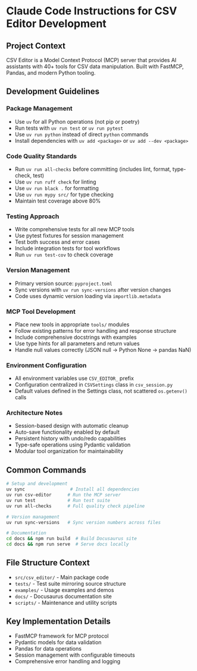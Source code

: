 # Claude Code Instructions for CSV Editor Development

## Project Context
CSV Editor is a Model Context Protocol (MCP) server that provides AI assistants with 40+ tools for CSV data manipulation. Built with FastMCP, Pandas, and modern Python tooling.

## Development Guidelines

### Package Management
- Use `uv` for all Python operations (not pip or poetry)
- Run tests with `uv run test` or `uv run pytest`
- Use `uv run python` instead of direct `python` commands
- Install dependencies with `uv add <package>` or `uv add --dev <package>`

### Code Quality Standards
- Run `uv run all-checks` before committing (includes lint, format, type-check, test)
- Use `uv run ruff check` for linting
- Use `uv run black .` for formatting  
- Use `uv run mypy src/` for type checking
- Maintain test coverage above 80%

### Testing Approach
- Write comprehensive tests for all new MCP tools
- Use pytest fixtures for session management
- Test both success and error cases
- Include integration tests for tool workflows
- Run `uv run test-cov` to check coverage

### Version Management
- Primary version source: `pyproject.toml`
- Sync versions with `uv run sync-versions` after version changes
- Code uses dynamic version loading via `importlib.metadata`

### MCP Tool Development
- Place new tools in appropriate `tools/` modules
- Follow existing patterns for error handling and response structure
- Include comprehensive docstrings with examples
- Use type hints for all parameters and return values
- Handle null values correctly (JSON null → Python None → pandas NaN)

### Environment Configuration
- All environment variables use `CSV_EDITOR_` prefix
- Configuration centralized in `CSVSettings` class in `csv_session.py`
- Default values defined in the Settings class, not scattered `os.getenv()` calls

### Architecture Notes
- Session-based design with automatic cleanup
- Auto-save functionality enabled by default
- Persistent history with undo/redo capabilities
- Type-safe operations using Pydantic validation
- Modular tool organization for maintainability

## Common Commands
```bash
# Setup and development
uv sync                 # Install all dependencies
uv run csv-editor      # Run the MCP server
uv run test            # Run test suite
uv run all-checks      # Full quality check pipeline

# Version management  
uv run sync-versions   # Sync version numbers across files

# Documentation
cd docs && npm run build  # Build Docusaurus site
cd docs && npm run serve  # Serve docs locally
```

## File Structure Context
- `src/csv_editor/` - Main package code
- `tests/` - Test suite mirroring source structure
- `examples/` - Usage examples and demos
- `docs/` - Docusaurus documentation site
- `scripts/` - Maintenance and utility scripts

## Key Implementation Details
- FastMCP framework for MCP protocol
- Pydantic models for data validation
- Pandas for data operations
- Session management with configurable timeouts
- Comprehensive error handling and logging